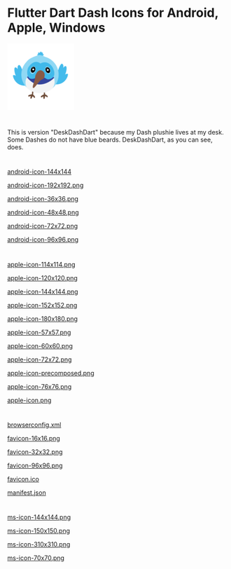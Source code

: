 
# Flutter Dart Dash Icons for Android, Apple, Windows
![apple-icon-152x152.png](dash-dart.ico/apple-icon-152x152.png)
#
This is version "DeskDashDart" because my Dash plushie lives at my desk. Some Dashes do not have blue beards.  DeskDashDart, as you can see, does.
#
[android-icon-144x144](dash-dart.ico/android-icon-144x144.png) 



[android-icon-192x192.png](dash-dart.ico/android-icon-192x192.png)

[android-icon-36x36.png](dash-dart.ico/android-icon-36x36.png)


[android-icon-48x48.png](dash-dart.ico/android-icon-48x48.png)


[android-icon-72x72.png](dash-dart.ico/android-icon-72x72.png)


[android-icon-96x96.png](dash-dart.ico/android-icon-96x96.png)

#
[apple-icon-114x114.png](dash-dart.ico/apple-icon-114x114.png)


[apple-icon-120x120.png](dash-dart.ico/apple-icon-120x120.png)


[apple-icon-144x144.png](dash-dart.ico/apple-icon-144x144.png)


[apple-icon-152x152.png](dash-dart.ico/apple-icon-152x152.png)


[apple-icon-180x180.png](dash-dart.ico/android-icon-192x192.png)


[apple-icon-57x57.png](dash-dart.ico/apple-icon-57x57.png)


[apple-icon-60x60.png](dash-dart.ico/apple-icon-60x60.png)


[apple-icon-72x72.png](dash-dart.ico/apple-icon-72x72.png)

[apple-icon-precomposed.png](dash-dart.ico/apple-icon-precomposed.png)


[apple-icon-76x76.png](dash-dart.ico/apple-icon-76x76.png)


[apple-icon.png](dash-dart.ico/apple-icon.png)

#

[browserconfig.xml](dash-dart.ico/browserconfig.xml)


[favicon-16x16.png](dash-dart.ico/favicon-16x16.png)


[favicon-32x32.png](dash-dart.ico/favicon-32x32.png)


[favicon-96x96.png](dash-dart.ico/favicon-96x96.png)


[favicon.ico](dash-dart.ico/favicon.ico)


[manifest.json](dash-dart.ico/manifest.json)

#

[ms-icon-144x144.png](dash-dart.ico/ms-icon-144x144.png)


[ms-icon-150x150.png](dash-dart.ico/ms-icon-150x150.png)


[ms-icon-310x310.png](dash-dart.ico/ms-icon-310x310.png)


[ms-icon-70x70.png](dash-dart.ico/ms-icon-70x70.png)



